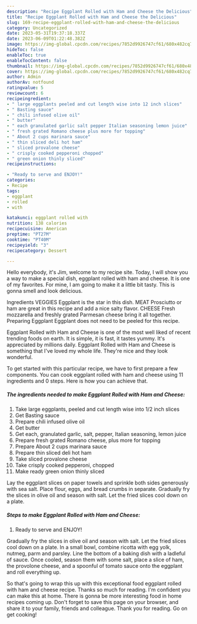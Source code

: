 ```yaml
---
description: "Recipe Eggplant Rolled with Ham and Cheese the Delicious"
title: "Recipe Eggplant Rolled with Ham and Cheese the Delicious"
slug: 169-recipe-eggplant-rolled-with-ham-and-cheese-the-delicious
category: Uncategorized
date: 2023-05-31T19:37:18.337Z
date: 2023-06-09T01:22:48.382Z
image: https://img-global.cpcdn.com/recipes/7852d9926747cf61/680x482cq70/eggplant-rolled-with-ham-and-cheese-recipe-main-photo.jpg
hideToc: false
enableToc: true
enableTocContent: false
thumbnail: https://img-global.cpcdn.com/recipes/7852d9926747cf61/680x482cq70/eggplant-rolled-with-ham-and-cheese-recipe-main-photo.jpg
cover: https://img-global.cpcdn.com/recipes/7852d9926747cf61/680x482cq70/eggplant-rolled-with-ham-and-cheese-recipe-main-photo.jpg
author: Admin
authorAv: notfound
ratingvalue: 5
reviewcount: 6
recipeingredient:
- " large eggplants peeled and cut length wise into 12 inch slices"
- " Basting sauce"
- " chili infused olive oil"
- " butter"
- " each granulated garlic salt pepper Italian seasoning lemon juice"
- " fresh grated Romano cheese plus more for topping"
- " About 2 cups marinara sauce"
- " thin sliced deli hot ham"
- " sliced provalone cheese"
- " crisply cooked pepperoni chopped"
- " green onion thinly sliced"
recipeinstructions:

- "Ready to serve and ENJOY!"
categories:
- Recipe
tags:
- eggplant
- rolled
- with

katakunci: eggplant rolled with 
nutrition: 138 calories
recipecuisine: American
preptime: "PT27M"
cooktime: "PT40M"
recipeyield: "3"
recipecategory: Dessert

---
```



Hello everybody, it's Jim, welcome to my recipe site. Today, I will show you a way to make a special dish, eggplant rolled with ham and cheese. It is one of my favorites. For mine, I am going to make it a little bit tasty. This is gonna smell and look delicious.

Ingredients VEGGIES Eggplant is the star in this dish. MEAT Prosciutto or ham are great in this recipe and add a nice salty flavor. CHEESE Fresh mozzarella and freshly grated Parmesan cheese bring it all together. Preparing Eggplant Eggplant does not need to be peeled for this recipe.

Eggplant Rolled with Ham and Cheese is one of the most well liked of recent trending foods on earth. It is simple, it is fast, it tastes yummy. It's appreciated by millions daily. Eggplant Rolled with Ham and Cheese is something that I've loved my whole life. They're nice and they look wonderful.


To get started with this particular recipe, we have to first prepare a few components. You can cook eggplant rolled with ham and cheese using 11 ingredients and 0 steps. Here is how you can achieve that.

<!--inarticleads1-->

##### The ingredients needed to make Eggplant Rolled with Ham and Cheese:

1. Take  large eggplants, peeled and cut length wise into 1/2 inch slices
1. Get  Basting sauce
1. Prepare  chili infused olive oil
1. Get  butter
1. Get  each, granulated garlic, salt, pepper, Italian seasoning, lemon juice
1. Prepare  fresh grated Romano cheese, plus more for topping
1. Prepare  About 2 cups marinara sauce
1. Prepare  thin sliced deli hot ham
1. Take  sliced provalone cheese
1. Take  crisply cooked pepperoni, chopped
1. Make ready  green onion thinly sliced


Lay the eggplant slices on paper towels and sprinkle both sides generously with sea salt. Place flour, eggs, and bread crumbs in separate. Gradually fry the slices in olive oil and season with salt. Let the fried slices cool down on a plate. 

<!--inarticleads2-->

##### Steps to make Eggplant Rolled with Ham and Cheese:


1. Ready to serve and ENJOY!

Gradually fry the slices in olive oil and season with salt. Let the fried slices cool down on a plate. In a small bowl, combine ricotta with egg yolk, nutmeg, parm and parsley. Line the bottom of a baking dish with a ladleful of sauce. Once cooled, season them with some salt, place a slice of ham, the provolone cheese, and a spoonful of tomato sauce onto the eggplant and roll everything up. 

So that's going to wrap this up with this exceptional food eggplant rolled with ham and cheese recipe. Thanks so much for reading. I'm confident you can make this at home. There is gonna be more interesting food in home recipes coming up. Don't forget to save this page on your browser, and share it to your family, friends and colleague. Thank you for reading. Go on get cooking!
